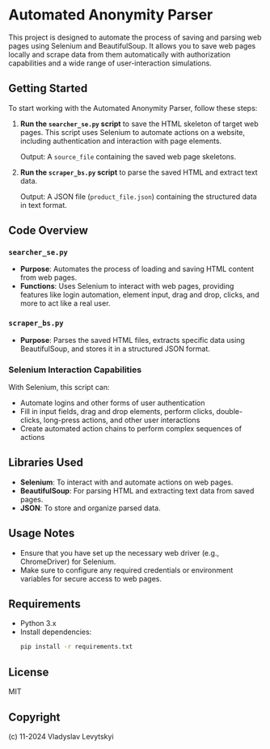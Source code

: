# Automated Anonymity Parser

This project is designed to automate the process of saving and parsing web pages using Selenium and BeautifulSoup. It allows you to save web pages locally and scrape data from them automatically with authorization capabilities and a wide range of user-interaction simulations.

## Getting Started

To start working with the Automated Anonymity Parser, follow these steps:

1. **Run the `searcher_se.py` script** to save the HTML skeleton of target web pages. This script uses Selenium to automate actions on a website, including authentication and interaction with page elements.
   
   Output: A `source_file` containing the saved web page skeletons.

2. **Run the `scraper_bs.py` script** to parse the saved HTML and extract text data.

   Output: A JSON file (`product_file.json`) containing the structured data in text format.

## Code Overview

### `searcher_se.py`
- **Purpose**: Automates the process of loading and saving HTML content from web pages.
- **Functions**: Uses Selenium to interact with web pages, providing features like login automation, element input, drag and drop, clicks, and more to act like a real user.
  
### `scraper_bs.py`
- **Purpose**: Parses the saved HTML files, extracts specific data using BeautifulSoup, and stores it in a structured JSON format.

### Selenium Interaction Capabilities
With Selenium, this script can:
- Automate logins and other forms of user authentication
- Fill in input fields, drag and drop elements, perform clicks, double-clicks, long-press actions, and other user interactions
- Create automated action chains to perform complex sequences of actions

## Libraries Used

- **Selenium**: To interact with and automate actions on web pages.
- **BeautifulSoup**: For parsing HTML and extracting text data from saved pages.
- **JSON**: To store and organize parsed data.

## Usage Notes

- Ensure that you have set up the necessary web driver (e.g., ChromeDriver) for Selenium.
- Make sure to configure any required credentials or environment variables for secure access to web pages.
  
## Requirements

- Python 3.x
- Install dependencies:
  ```bash
  pip install -r requirements.txt

## License

MIT

## Copyright

(c) 11-2024 Vladyslav Levytskyi